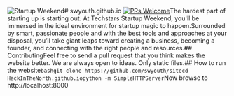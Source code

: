 ![Startup Weekend]()# swyouth.github.io [![PRs Welcome](https://img.shields.io/badge/PRs-welcome-brightgreen.svg?style=flat-square)](http://makeapullrequest.com)The hardest part of starting up is starting out. At Techstars Startup Weekend, you'll be immersed in the ideal environment for startup magic to happen.Surrounded by smart, passionate people and with the best tools and approaches at your disposal, you’ll take giant leaps toward creating a business, becoming a founder, and connecting with the right people and resources.## ContributingFeel free to send a pull request that you think makes the website better. We are always open to ideas. Only static files.## How to run the website```bashgit clone https://github.com/swyouth/sitecd HackInTheNorth.github.iopython -m SimpleHTTPServer```Now browse to http://localhost:8000
